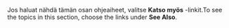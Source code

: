 <span data-ttu-id="5feb1-101">Jos haluat nähdä tämän osan ohjeaiheet, valitse **Katso myös** -linkit.</span><span class="sxs-lookup"><span data-stu-id="5feb1-101">To see the topics in this section, choose the links under **See Also**.</span></span>